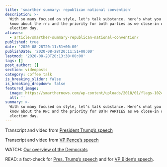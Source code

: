 ```yaml
---
title: 'smarther summary: republican national convention'
description: >-
  With so many focused on style, let's talk substance. here's what you should
  know about the rnc and the priority for both parties as we close-in on
  election day.
aliases:
  - article/smarther-summary-republican-national-convention/
published: true
date: '2020-08-28T20:11:51+00:00'
publishDate: '2020-08-28T20:11:51+00:00'
lastmod: '2020-08-28T20:13:38+00:00'
tags: []
post_author: []
section: videoposts
category: coffee talk
is_breaking_slider: false
is_breaking_dropdown: false
featured_image:
  image: https://smarthernews.com/wp-content/uploads/2018/01/flags-1024x683.jpg
  alt: ''
summary: >-
  With so many focused on style, let’s talk substance. Here’s what you should
  know about the RNC and the priority for BOTH PARTIES as we close-in on
  election day.
---
```

Transcript and video from [President Trump’s speech](\"https://www.cnn.com/2020/08/28/politics/donald-trump-speech-transcript/index.html\")

Transcript and video from [VP Pence’s speech](\"https://www.cnn.com/2020/08/26/politics/mike-pence-speech-transcript/index.html\")

WATCH: [Our overview of the Democrats](\"https://youtu.be/H7vM7AhYArc\")

READ: a fact-check for [Pres. Trump’s speech](\"https://www.politifact.com/article/2020/aug/28/fact-checking-donald-trumps-2020-rnc-speech/\") and for [VP Biden’s speech](\"https://www.politifact.com/article/2020/aug/21/fact-checking-joe-biden-2020-democrat-national-con/\").
